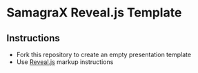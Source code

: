 # SamagraX Reveal.js Template

## Instructions 

- Fork this repository to create an empty presentation template
- Use [Reveal.js](https://revealjs.com/) markup instructions
